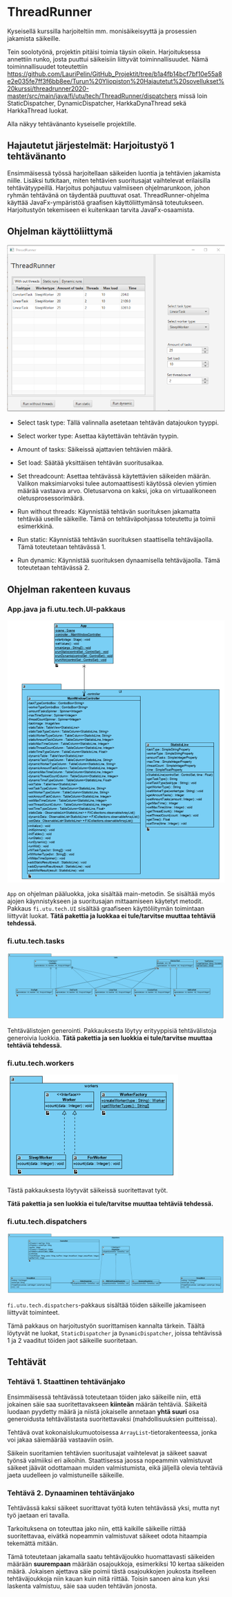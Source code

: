 # ThreadRunner

Kyseisellä kurssilla harjoiteltiin mm. monisäikeisyyttä ja prosessien jakamista säikeille.

Tein soolotyönä, projektin pitäisi toimia täysin oikein.
Harjoituksessa annettiin runko, josta puuttui säikeisiin liittyvät toiminnallisuudet. Nämä toiminnallisuudet toteutettiin https://github.com/LauriPelin/GitHub_Projektit/tree/b1a4fb14bcf7bf10e55a8e2e035fe7ff3f6bb8ee/Turun%20Yliopiston%20Hajautetut%20sovellukset%20kurssi/threadrunner2020-master/src/main/java/fi/utu/tech/ThreadRunner/dispatchers missä loin StaticDispatcher, DynamicDispatcher, HarkkaDynaThread sekä HarkkaThread luokat.

Alla näkyy tehtävänanto kyseiselle projektille.

## Hajautetut järjestelmät: Harjoitustyö 1 tehtävänanto
Ensimmäisessä työssä harjoitellaan säikeiden luontia ja tehtävien jakamista niille. Lisäksi tutkitaan, miten tehtävien suoritusajat vaihtelevat erilaisilla tehtävätyypeillä. Harjoitus pohjautuu valmiiseen ohjelmarunkoon, johon ryhmän tehtävänä on täydentää puuttuvat osat. ThreadRunner-ohjelma käyttää JavaFx-ympäristöä graafisen käyttöliittymänsä toteutukseen. Harjoitustyön tekemiseen ei kuitenkaan tarvita JavaFx-osaamista.


## Ohjelman käyttöliittymä

![Main window](doc/images/mainwindow.png "Main window")


- Select task type: Tällä valinnalla asetetaan tehtävän datajoukon tyyppi. 

- Select worker type: Asettaa käytettävän tehtävän tyypin.

- Amount of tasks: Säikeissä ajattavien tehtävien määrä.

- Set load: Säätää yksittäisen tehtävän suoritusaikaa. 

- Set threadcount: Asettaa tehtävässä käytettävien säikeiden määrän. Valikon maksimiarvoksi tulee automaattisesti käytössä olevien ytimien määrää vastaava arvo. Oletusarvona on kaksi, joka on virtuaalikoneen oletusprosessorimäärä.

- Run without threads: Käynnistää tehtävän suorituksen jakamatta tehtävää useille säikeille. Tämä on tehtäväpohjassa toteutettu ja toimii esimerkkinä.

- Run static: Käynnistää tehtävän suorituksen staattisella tehtäväjaolla. Tämä toteutetaan tehtävässä 1.

- Run dynamic: Käynnistää suorituksen dynaamisella tehtäväjaolla. Tämä toteutetaan tehtävässä 2.

## Ohjelman rakenteen kuvaus

### App.java ja fi.utu.tech.UI-pakkaus

![App-luokkas sekä fi.utu.tech.UI](doc/images/AppUIUML.png "App.java ja fi.utu.tech.UI")

`App` on ohjelman pääluokka, joka sisältää main-metodin. Se sisältää myös ajojen käynnistykseen ja suoritusajan mittaamiseen käytetyt metodit. Pakkaus `fi.utu.tech.UI` sisältää graafiseen käyttöliitymän toimintaan liittyvät luokat. **Tätä pakettia ja luokkaa ei tule/tarvitse muuttaa tehtäviä tehdessä.**

### fi.utu.tech.tasks

![fi.utu.tech.tasks](doc/images/tasksUML.png "fi.utu.tech.tasks")

Tehtävälistojen generointi. Pakkauksesta löytyy erityyppisiä tehtävälistoja generoivia luokkia.
**Tätä pakettia ja sen luokkia ei tule/tarvitse muuttaa tehtäviä tehdessä.**

### fi.utu.tech.workers

![fi.utu.tech.workers](doc/images/workersUML.png "fi.utu.tech.workers")

Tästä pakkauksesta löytyvät säikeissä suoritettavat työt. 

**Tätä pakettia ja sen luokkia ei tule/tarvitse muuttaa tehtäviä tehdessä.**


### fi.utu.tech.dispatchers

![fi.utu.tech.dispatchers](doc/images/dispatchersUML.png "fi.utu.tech.dispatchers")

`fi.utu.tech.dispatchers`-pakkaus sisältää töiden säikeille jakamiseen liittyvät toiminteet.

Tämä pakkaus on harjoitustyön suorittamisen kannalta tärkein. Täältä löytyvät ne luokat, `StaticDispatcher` ja `DynamicDispatcher`, joissa tehtävissä 1 ja 2 vaaditut töiden jaot säikeille suoritetaan.


## Tehtävät

### Tehtävä 1. Staattinen tehtävänjako

Ensimmäisessä tehtävässä toteutetaan töiden jako säikeille niin, että jokainen säie saa suoritettavakseen **kiinteän** määrän tehtäviä. Säikeitä luodaan pyydetty määrä ja niistä jokaiselle annetaan **yhtä suuri** osa generoidusta tehtävälistasta suoritettavaksi (mahdollisuuksien puitteissa). 

Tehtävä ovat kokonaislukumuotoisessa `ArrayList`-tietorakenteessa, jonka voi jakaa säiemäärää vastaaviin osiin. 

Säikein suoritamien tehtävien suoritusajat vaihtelevat ja säikeet saavat työnsä valmiiksi eri aikoihin. Staattisessa jaossa nopeammin valmistuvat säikeet jäävät odottamaan muiden valmistumista, eikä jäljellä olevia tehtäviä jaeta uudelleen jo valmistuneille säikeille.

### Tehtävä 2. Dynaaminen tehtävänjako

Tehtävässä kaksi säikeet suorittavat työtä kuten tehtävässä yksi, mutta nyt työ jaetaan eri tavalla. 

Tarkoituksena on toteuttaa jako niin, että kaikille säikeille riittää suoritettavaa, eivätkä nopeammin valmistuvat säikeet odota hitaampia tekemättä mitään. 

Tämä toteutetaan jakamalla saatu tehtäväjoukko huomattavasti säikeiden määrään **suurempaan** määrään osajoukkoja, esimerkiksi 10 kertaa säikeiden määrä. Jokaisen ajettava säie poimii tästä osajoukkojen joukosta itselleen tehtäväjoukkoja niin kauan kuin niitä riittää. 
Toisin sanoen aina kun yksi laskenta valmistuu, säie saa uuden tehtävän jonosta.
